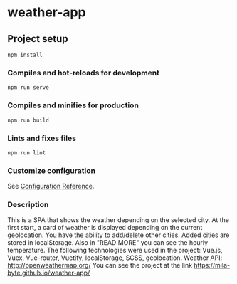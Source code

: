 # weather-app

## Project setup
```
npm install
```

### Compiles and hot-reloads for development
```
npm run serve
```

### Compiles and minifies for production
```
npm run build
```

### Lints and fixes files
```
npm run lint
```

### Customize configuration
See [Configuration Reference](https://cli.vuejs.org/config/).
### Description 
This is a SPA that shows the weather depending on the selected city. 
At the first start, a card of weather is displayed depending on the current geolocation.
You have the ability to add/delete other cities.
Added cities are stored in localStorage.
Also in "READ MORE" you can see the hourly temperature.
The following technologies were used in the project: Vue.js, Vuex, Vue-router, Vuetify, localStorage, SCSS, geolocation.
Weather API: http://openweathermap.org/
You can see the project at the link https://mila-byte.github.io/weather-app/
